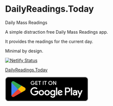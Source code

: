 # DailyReadings.Today

Daily Mass Readings

A simple distraction free Daily Mass Readings app.

It provides the readings for the current day.

Minimal by design.

[![Netlify Status](https://api.netlify.com/api/v1/badges/dd33a5cd-6820-45b0-9806-f43ef15a40f7/deploy-status)](https://app.netlify.com/sites/dailyreadings/deploys)

[DailyReadings.Today](https://dailyreadings.today)

[![Get it on Google Play](public/icons/google-play.png)](https://play.google.com/store/apps/details?id=today.dailyreadings.twa)
